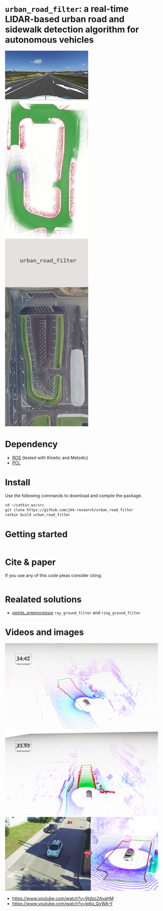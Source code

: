 # `urban_road_filter`: a real-time LIDAR-based urban road and sidewalk detection algorithm for autonomous vehicles

<img src="img/urban_road_filter_anim01.gif" width=274/><img src="img/urban_road_filter_static01.png" width=274/>

# Dependency
- [ROS](http://wiki.ros.org/ROS/Installation) (tested with Kinetic and Melodic)
- [PCL](https://pointclouds.org/) 


# Install
Use the following commands to download and compile the package.

```
cd ~/catkin_ws/src
git clone https://github.com/jkk-research/urban_road_filter
catkin build urban_road_filter
```

# Getting started

```
```


# Cite & paper

If you use any of this code pleas consider citing:

```
```

# Realated solutions

- [points_preprocessor](https://github.com/Autoware-AI/core_perception/tree/master/points_preprocessor) `ray_ground_filter` and `ring_ground_filter`

# Videos and images


![](img/marker_poly01.png)
![](img/marker_road_high01.png)
![](img/marker_poly02.png)

- https://www.youtube.com/watch?v=9tdzo2AyaHM
- https://www.youtube.com/watch?v=lp6q_QvWA-Y
